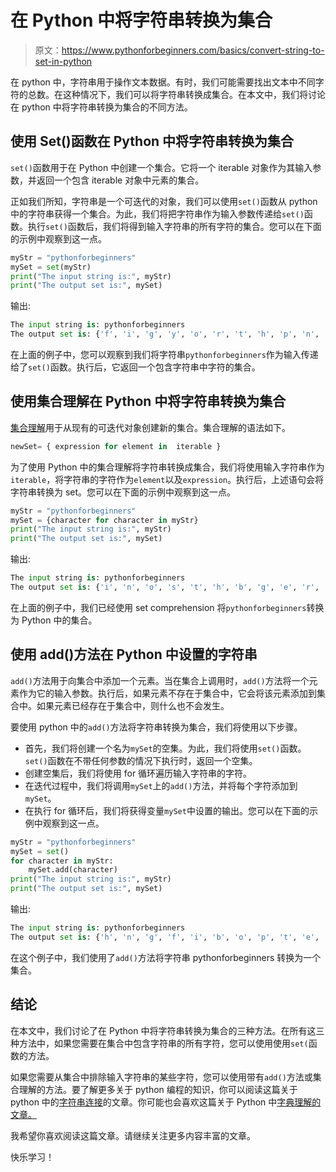 # 在 Python 中将字符串转换为集合

> 原文：<https://www.pythonforbeginners.com/basics/convert-string-to-set-in-python>

在 python 中，字符串用于操作文本数据。有时，我们可能需要找出文本中不同字符的总数。在这种情况下，我们可以将字符串转换成集合。在本文中，我们将讨论在 python 中将字符串转换为集合的不同方法。

## 使用 Set()函数在 Python 中将字符串转换为集合

`set()`函数用于在 Python 中创建一个集合。它将一个 iterable 对象作为其输入参数，并返回一个包含 iterable 对象中元素的集合。

正如我们所知，字符串是一个可迭代的对象，我们可以使用`set()`函数从 python 中的字符串获得一个集合。为此，我们将把字符串作为输入参数传递给`set()`函数。执行`set()`函数后，我们将得到输入字符串的所有字符的集合。您可以在下面的示例中观察到这一点。

```py
myStr = "pythonforbeginners"
mySet = set(myStr)
print("The input string is:", myStr)
print("The output set is:", mySet)
```

输出:

```py
The input string is: pythonforbeginners
The output set is: {'f', 'i', 'g', 'y', 'o', 'r', 't', 'h', 'p', 'n', 'b', 'e', 's'}
```

在上面的例子中，您可以观察到我们将字符串`pythonforbeginners`作为输入传递给了`set()`函数。执行后，它返回一个包含字符串中字符的集合。

## 使用集合理解在 Python 中将字符串转换为集合

[集合理解](https://www.pythonforbeginners.com/basics/set-comprehension-in-python)用于从现有的可迭代对象创建新的集合。集合理解的语法如下。

```py
newSet= { expression for element in  iterable }
```

为了使用 Python 中的集合理解将字符串转换成集合，我们将使用输入字符串作为`iterable`，将字符串的字符作为`element`以及`expression`。执行后，上述语句会将字符串转换为 set。您可以在下面的示例中观察到这一点。

```py
myStr = "pythonforbeginners"
mySet = {character for character in myStr}
print("The input string is:", myStr)
print("The output set is:", mySet)
```

输出:

```py
The input string is: pythonforbeginners
The output set is: {'i', 'n', 'o', 's', 't', 'h', 'b', 'g', 'e', 'r', 'p', 'y', 'f'}
```

在上面的例子中，我们已经使用 set comprehension 将`pythonforbeginners`转换为 Python 中的集合。

## 使用 add()方法在 Python 中设置的字符串

`add()`方法用于向集合中添加一个元素。当在集合上调用时，`add()`方法将一个元素作为它的输入参数。执行后，如果元素不存在于集合中，它会将该元素添加到集合中。如果元素已经存在于集合中，则什么也不会发生。

要使用 python 中的`add()`方法将字符串转换为集合，我们将使用以下步骤。

*   首先，我们将创建一个名为`mySet`的空集。为此，我们将使用`set()`函数。`set()`函数在不带任何参数的情况下执行时，返回一个空集。
*   创建空集后，我们将使用 for 循环遍历输入字符串的字符。
*   在迭代过程中，我们将调用`mySet`上的`add()`方法，并将每个字符添加到`mySet`。
*   在执行 for 循环后，我们将获得变量`mySet`中设置的输出。您可以在下面的示例中观察到这一点。

```py
myStr = "pythonforbeginners"
mySet = set()
for character in myStr:
    mySet.add(character)
print("The input string is:", myStr)
print("The output set is:", mySet)
```

输出:

```py
The input string is: pythonforbeginners
The output set is: {'h', 'n', 'g', 'f', 'i', 'b', 'o', 'p', 't', 'e', 's', 'r', 'y'}
```

在这个例子中，我们使用了`add()`方法将字符串 pythonforbeginners 转换为一个集合。

## 结论

在本文中，我们讨论了在 Python 中将字符串转换为集合的三种方法。在所有这三种方法中，如果您需要在集合中包含字符串的所有字符，您可以使用使用`set(`函数的方法。

如果您需要从集合中排除输入字符串的某些字符，您可以使用带有`add()`方法或集合理解的方法。要了解更多关于 python 编程的知识，你可以阅读这篇关于 python 中的[字符串连接](https://www.pythonforbeginners.com/concatenation/string-concatenation-and-formatting-in-python)的文章。你可能也会喜欢这篇关于 Python 中[字典理解的文章。](https://www.pythonforbeginners.com/dictionary/dictionary-comprehension-in-python)

我希望你喜欢阅读这篇文章。请继续关注更多内容丰富的文章。

快乐学习！
